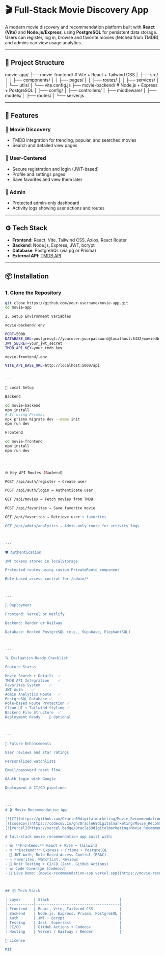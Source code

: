# 🎬 Full-Stack Movie Discovery App

A modern movie discovery and recommendation platform built with **React (Vite)** and **Node.js/Express**, using **PostgreSQL** for persistent data storage. Users can register, log in, browse and favorite movies (fetched from TMDB), and admins can view usage analytics.

---

## 📁 Project Structure

movie-app/ ├── movie-frontend/         # Vite + React + Tailwind CSS │   ├── src/ │   │   ├── components/ │   │   ├── pages/ │   │   ├── routes/ │   │   ├── services/ │   │   └── utils/ │   └── vite.config.js ├── movie-backend/          # Node.js + Express + PostgreSQL │   ├── config/ │   ├── controllers/ │   ├── middleware/ │   ├── models/ │   ├── routes/ │   └── server.js

---

## 🚀 Features

### 👀 Movie Discovery
- TMDB integration for trending, popular, and searched movies
- Search and detailed view pages

### 👤 User-Centered
- Secure registration and login (JWT-based)
- Profile and settings pages
- Save favorites and view them later

### 🔐 Admin
- Protected admin-only dashboard
- Activity logs showing user actions and routes

---

## ⚙️ Tech Stack

- **Frontend**: React, Vite, Tailwind CSS, Axios, React Router
- **Backend**: Node.js, Express, JWT, bcrypt
- **Database**: PostgreSQL (via pg or Prisma)
- **External API**: [TMDB API](https://www.themoviedb.org/)

---

## 📦 Installation

### 1. Clone the Repository

```bash
git clone https://github.com/your-username/movie-app.git
cd movie-app

2. Setup Environment Variables

movie-backend/.env

PORT=5000
DATABASE_URL=postgresql://youruser:yourpassword@localhost:5432/moviedb
JWT_SECRET=your_jwt_secret
TMDB_API_KEY=your_tmdb_key

movie-frontend/.env

VITE_API_BASE_URL=http://localhost:5000/api


---

🔧 Local Setup

Backend

cd movie-backend
npm install
# If using Prisma:
npx prisma migrate dev --name init
npm run dev

Frontend

cd movie-frontend
npm install
npm run dev


---

🌐 Key API Routes (Backend)

POST /api/auth/register → Create user

POST /api/auth/login → Authenticate user

GET /api/movies → Fetch movies from TMDB

POST /api/favorites → Save favorite movie

GET /api/favorites → Retrieve user's favorites

GET /api/admin/analytics → Admin-only route for activity logs



---

🛡️ Authentication

JWT tokens stored in localStorage

Protected routes using custom PrivateRoute component

Role-based access control for /admin/*



---

🚀 Deployment

Frontend: Vercel or Netlify

Backend: Render or Railway

Database: Hosted PostgreSQL (e.g., Supabase, ElephantSQL)



---

🔍 Evaluation-Ready Checklist

Feature	Status

Movie Search + Details	✅
TMDB API Integration	✅
Favorites System	✅
JWT Auth	✅
Admin Analytics Route	✅
PostgreSQL Database	✅
Role-based Route Protection	✅
Clean UI + Tailwind Styling	✅
Backend File Structure	✅
Deployment Ready	🔲 Optional



---

🧪 Future Enhancements

User reviews and star ratings

Personalized watchlists

Email/password reset flow

OAuth login with Google

Deployment & CI/CD pipelines



---
# 🎬 Movie Recommendation App

[![CI](https://github.com/Oracle69digitalmarketing/Movie_Recommendation_App/actions/workflows/test.yml/badge.svg)](https://github.com/Oracle69digitalmarketing/Movie_Recommendation_App/actions/workflows/test.yml)
[![codecov](https://codecov.io/gh/Oracle69digitalmarketing/Movie_Recommendation_App/branch/main/graph/badge.svg)](https://codecov.io/gh/Oracle69digitalmarketing/Movie_Recommendation_App)
[![Vercel](https://vercel.badge/Oracle69digitalmarketing/Movie_Recommendation_App.svg)](https://movie-recommendation-app.vercel.app)

A full-stack movie recommendation app built with:

- 💻 **Frontend:** React + Vite + Tailwind  
- 🌐 **Backend:** Express + Prisma + PostgreSQL  
- 🔐 JWT Auth, Role-Based Access Control (RBAC)  
- ⭐ Favorites, Watchlist, Reviews  
- 🧪 Unit Testing + CI/CD (Jest, GitHub Actions)  
- 📊 Code Coverage (Codecov)  
- 🚀 Live Demo: [movie-recommendation-app.vercel.app](https://movie-recommendation-app.vercel.app)

---

## 📦 Tech Stack

| Layer      | Stack                                |
|------------|--------------------------------------|
| Frontend   | React, Vite, Tailwind CSS            |
| Backend    | Node.js, Express, Prisma, PostgreSQL |
| Auth       | JWT + Bcrypt                         |
| Testing    | Jest, Supertest                      |
| CI/CD      | GitHub Actions + Codecov             |
| Hosting    | Vercel / Railway / Render            |

📄 License

MIT


